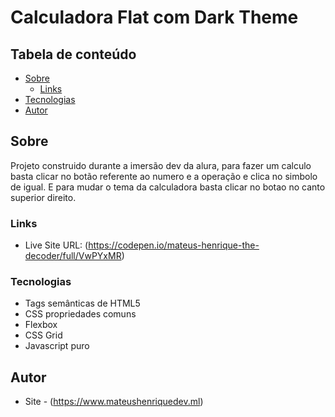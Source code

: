 # Calculadora Flat com Dark Theme

## Tabela de conteúdo

- [Sobre](#Sobre)
  - [Links](#links)
- [Tecnologias](#tecnologias)
- [Autor](#autor)

## Sobre

Projeto construido durante a imersão dev da alura, para fazer um calculo basta clicar no botão referente ao numero e a operação e clica no simbolo de igual. E para mudar o tema da calculadora basta clicar no botao no canto superior direito.

### Links

- Live Site URL: (https://codepen.io/mateus-henrique-the-decoder/full/VwPYxMR)

### Tecnologias

- Tags semânticas de HTML5
- CSS propriedades comuns
- Flexbox
- CSS Grid
- Javascript puro

## Autor

- Site - (https://www.mateushenriquedev.ml)
